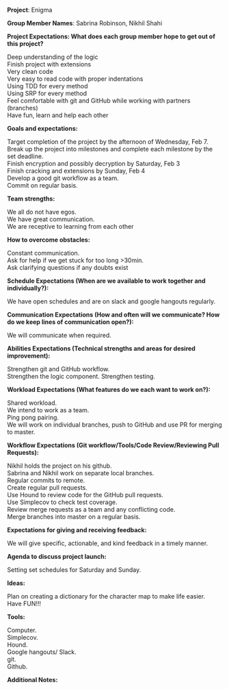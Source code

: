 **Project**: Enigma

**Group Member Names**: Sabrina Robinson, Nikhil Shahi

**Project Expectations: What does each group member hope to get out of this project?**

Deep understanding of the logic</br>
Finish project with extensions</br>
Very clean code</br>
Very easy to read code with proper indentations</br>
Using TDD for every method</br>
Using SRP for every method</br>
Feel comfortable with git and GitHub while working with partners (branches)  
Have fun, learn and help each other</br>

**Goals and expectations:**

Target completion of the project by the afternoon of Wednesday, Feb 7.</br>
Break up the project into milestones and complete each milestone by the set deadline.</br>
Finish encryption and possibly decryption by Saturday, Feb 3  
Finish cracking and extensions by Sunday, Feb 4  
Develop a good git workflow as a team.</br>
Commit on regular basis.</br>

**Team strengths:**

We all do not have egos.</br>
We have great communication.</br>
We are receptive to learning from each other  

**How to overcome obstacles:**

Constant communication.</br>
Ask for help if we get stuck for too long >30min.</br>
Ask clarifying questions if any doubts exist  

**Schedule Expectations (When are we available to work together and individually?):**

We have open schedules and are on slack and google hangouts regularly.

**Communication Expectations (How and often will we communicate? How do we keep lines of communication open?):**

We will communicate when required.  

**Abilities Expectations (Technical strengths and areas for desired improvement):**

Strengthen git and GitHub workflow.  
Strengthen the logic component.
Strengthen testing.  

**Workload Expectations (What features do we each want to work on?):**

Shared workload.  
We intend to work as a team.  
Ping pong pairing.  
We will work on individual branches, push to GitHub and use PR for merging to master.  

**Workflow Expectations (Git workflow/Tools/Code Review/Reviewing Pull Requests):**

Nikhil holds the project on his github.</br>
Sabrina and Nikhil work on separate local branches.</br>
Regular commits to remote.</br>
Create regular pull requests.</br>
Use Hound to review code for the GitHub pull requests.</br>
Use Simplecov to check test coverage.</br>
Review merge requests as a team and any conflicting code.</br>
Merge branches into master on a regular basis.</br>

**Expectations for giving and receiving feedback:**

We will give specific, actionable, and kind feedback in a timely manner.

**Agenda to discuss project launch:**

Setting set schedules for Saturday and Sunday.  

**Ideas:**

Plan on creating a dictionary for the character map to make life easier.  
Have FUN!!!  

**Tools:**

Computer.</br>
Simplecov.</br>
Hound.  
Google hangouts/ Slack.</br>
git.</br>
Github.</br>

**Additional Notes:**

